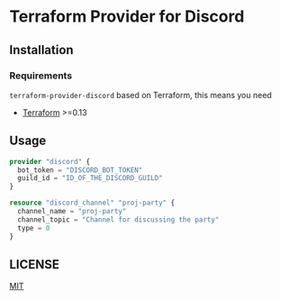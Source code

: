 # Terraform Provider for Discord

## Installation

### Requirements

`terraform-provider-discord` based on Terraform, this means you need

- [Terraform](https://www.terraform.io/) >=0.13

## Usage

```terraform
provider "discord" {
  bot_token = "DISCORD_BOT_TOKEN"
  guild_id = "ID_OF_THE_DISCORD_GUILD"
}

resource "discord_channel" "proj-party" {
  channel_name = "proj-party"
  channel_topic = "Channel for discussing the party"
  type = 0
}
```

## LICENSE

[MIT](LICENSE.md)
